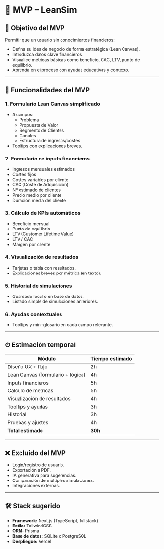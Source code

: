 # 🚀 MVP – LeanSim

## 🎯 Objetivo del MVP

Permitir que un usuario sin conocimientos financieros:

- Defina su idea de negocio de forma estratégica (Lean Canvas).
- Introduzca datos clave financieros.
- Visualice métricas básicas como beneficio, CAC, LTV, punto de equilibrio.
- Aprenda en el proceso con ayudas educativas y contexto.

---

## 🧩 Funcionalidades del MVP

### 1. Formulario Lean Canvas simplificado

- 5 campos:
  - Problema
  - Propuesta de Valor
  - Segmento de Clientes
  - Canales
  - Estructura de ingresos/costes
- Tooltips con explicaciones breves.

### 2. Formulario de inputs financieros

- Ingresos mensuales estimados
- Costes fijos
- Costes variables por cliente
- CAC (Coste de Adquisición)
- Nº estimado de clientes
- Precio medio por cliente
- Duración media del cliente

### 3. Cálculo de KPIs automáticos

- Beneficio mensual
- Punto de equilibrio
- LTV (Customer Lifetime Value)
- LTV / CAC
- Margen por cliente

### 4. Visualización de resultados

- Tarjetas o tabla con resultados.
- Explicaciones breves por métrica (en texto).

### 5. Historial de simulaciones

- Guardado local o en base de datos.
- Listado simple de simulaciones anteriores.

### 6. Ayudas contextuales

- Tooltips y mini-glosario en cada campo relevante.

---

## ⏱ Estimación temporal

| Módulo                            | Tiempo estimado |
| --------------------------------- | --------------- |
| Diseño UX + flujo                 | 2h              |
| Lean Canvas (formulario + lógica) | 4h              |
| Inputs financieros                | 5h              |
| Cálculo de métricas               | 5h              |
| Visualización de resultados       | 4h              |
| Tooltips y ayudas                 | 3h              |
| Historial                         | 3h              |
| Pruebas y ajustes                 | 4h              |
| **Total estimado**                | **30h**         |

---

## ❌ Excluido del MVP

- Login/registro de usuario.
- Exportación a PDF.
- IA generativa para sugerencias.
- Comparación de múltiples simulaciones.
- Integraciones externas.

---

## 🛠️ Stack sugerido

- **Framework:** Next.js (TypeScript, fullstack)
- **Estilo:** TailwindCSS
- **ORM:** Prisma
- **Base de datos:** SQLite o PostgreSQL
- **Despliegue:** Vercel
